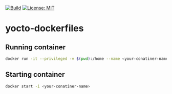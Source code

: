 [![Build](https://github.com/AndreaRicchi/yocto-dockerfiles/actions/workflows/build.yml/badge.svg)](https://github.com/AndreaRicchi/yocto-dockerfiles/actions/workflows/build.yml)
[![License: MIT](https://img.shields.io/badge/License-MIT-yellow.svg)](https://opensource.org/licenses/MIT)

# yocto-dockerfiles

## Running container
```bash
docker run -it --privileged -v $(pwd):/home --name <your-conatiner-name> yocto-ubuntu20.04
```

## Starting container
```bash
docker start -i <your-conatiner-name>
```